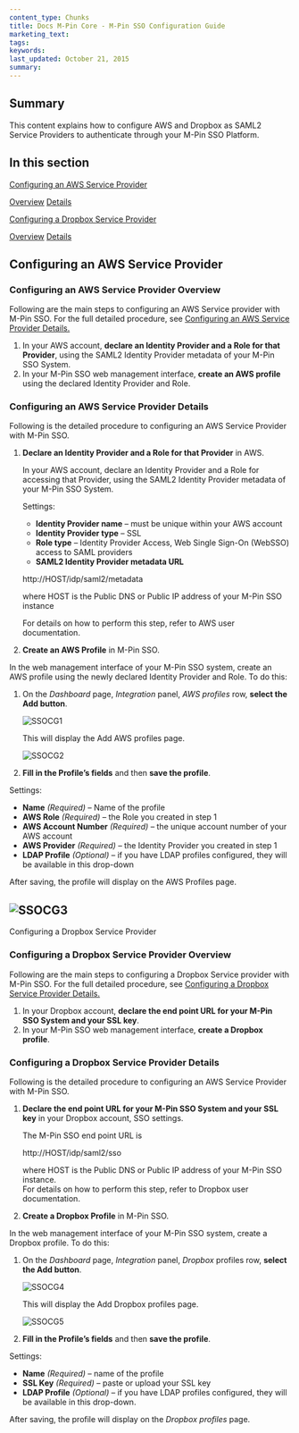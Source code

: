 ```yaml
---
content_type: Chunks
title: Docs M-Pin Core - M-Pin SSO Configuration Guide
marketing_text:
tags: 
keywords: 
last_updated: October 21, 2015
summary: 
---
```


## Summary

This content explains how to configure AWS and Dropbox as SAML2 Service Providers to authenticate through your M-Pin SSO Platform.

## In this section

[Configuring an AWS Service Provider](#part1)

[Overview](#part1a)
[Details](#part1b)

[Configuring a Dropbox Service Provider](#part2)

[Overview](#part2a)
[Details](#part2b)

## Configuring an AWS Service Provider

### Configuring an AWS Service Provider Overview

Following are the main steps to configuring an AWS Service provider with M-Pin SSO. For the full detailed procedure, see [Configuring an AWS Service Provider Details.](#part1)

1.  In your AWS account, **declare an Identity Provider and a Role for that Provider**, using the SAML2 Identity Provider metadata of your M-Pin SSO System.
2.  In your M-Pin SSO web management interface, **create an AWS profile** using the declared Identity Provider and Role.

### Configuring an AWS Service Provider Details

Following is the detailed procedure to configuring an AWS Service Provider with M-Pin SSO.

1.  **Declare an Identity Provider and a Role for that Provider** in AWS.

    In your AWS account, declare an Identity Provider and a Role for accessing that Provider, using the SAML2 Identity Provider metadata of your M-Pin SSO System.

    Settings:

    *   **Identity Provider name** – must be unique within your AWS account
    *   **Identity Provider type** – SSL
    *   **Role type** – Identity Provider Access, Web Single Sign-On (WebSSO) access to SAML providers
    *   **SAML2 Identity Provider metadata URL**

    http://HOST/idp/saml2/metadata

    where HOST is the Public DNS or Public IP address of your M-Pin SSO instance

    For details on how to perform this step, refer to AWS user documentation.

2.  **Create an AWS Profile** in M-Pin SSO.

In the web management interface of your M-Pin SSO system, create an AWS profile using the newly declared Identity Provider and Role. To do this:

1.  On the _Dashboard_ page, _Integration_ panel, _AWS profiles_ row, **select the Add button**.

    ![SSOCG1](\data\assets\images\chunks\SSOCG1.png)

    This will display the Add AWS profiles page.

    ![SSOCG2](\data\assets\images\chunks\SSOCG2.png)

2.  **Fill in the Profile’s fields** and then **save the profile**.

Settings:

*   **Name** _(Required)_ – Name of the profile
*   **AWS Role** _(Required)_ – the Role you created in step 1
*   **AWS Account Number** _(Required)_ – the unique account number of your AWS account
*   **AWS Provider** _(Required)_ – the Identity Provider you created in step 1
*   **LDAP Profile** _(Optional)_ – if you have LDAP profiles configured, they will be available in this drop-down

After saving, the profile will display on the AWS Profiles page.

## ![SSOCG3](\data\assets\images\chunks\SSOCG3.png)
Configuring a Dropbox Service Provider

### Configuring a Dropbox Service Provider Overview

Following are the main steps to configuring a Dropbox Service provider with M-Pin SSO. For the full detailed procedure, see [Configuring a Dropbox Service Provider Details.](#part2b)

1.  In your Dropbox account, **declare the end point URL for your M-Pin SSO System and your SSL key**.
2.  In your M-Pin SSO web management interface, **create a Dropbox profile**.

### Configuring a Dropbox Service Provider Details

Following is the detailed procedure to configuring an AWS Service Provider with M-Pin SSO.

1.  **Declare the end point URL for your M-Pin SSO System and your SSL key** in your Dropbox account, SSO settings.

    The M-Pin SSO end point URL is

    http://HOST/idp/saml2/sso

    where HOST is the Public DNS or Public IP address of your M-Pin SSO instance.  
    For details on how to perform this step, refer to Dropbox user documentation.

2.  **Create a Dropbox Profile** in M-Pin SSO.

In the web management interface of your M-Pin SSO system, create a Dropbox profile. To do this:

1.  On the _Dashboard_ page, _Integration_ panel, _Dropbox_ profiles row, **select the Add button**.

    ![SSOCG4](\data\assets\images\chunks\SSOCG4.png)

    This will display the Add Dropbox profiles page.

    ![SSOCG5](\data\assets\images\chunks\SSOCG5.png)

2.  **Fill in the Profile’s fields** and then **save the profile**.

Settings:

*   **Name** _(Required)_ – name of the profile
*   **SSL Key** _(Required)_ – paste or upload your SSL key
*   **LDAP Profile** _(Optional)_ – if you have LDAP profiles configured, they will be available in this drop-down.

After saving, the profile will display on the _Dropbox profiles_ page.
